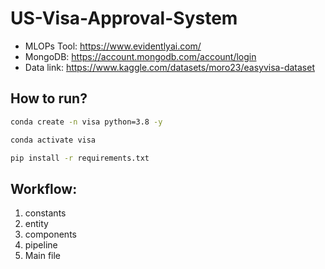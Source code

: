 # US-Visa-Approval-System


- MLOPs Tool: https://www.evidentlyai.com/
- MongoDB: https://account.mongodb.com/account/login
- Data link: https://www.kaggle.com/datasets/moro23/easyvisa-dataset

## How to run?

```bash
conda create -n visa python=3.8 -y
```

```bash
conda activate visa
```

```bash
pip install -r requirements.txt
```



## Workflow:

1. constants
2. entity
3. components
4. pipeline
5. Main file


